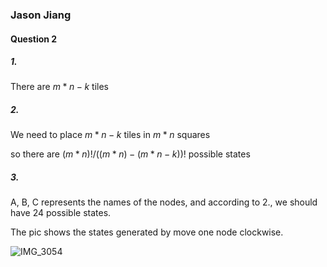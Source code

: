 

### Jason Jiang

#### Question 2

##### 1. 

There are $m*n-k$ tiles

##### 2.

We need to place $m*n - k$ tiles in $m*n$ squares

so there are $(m*n)!/((m*n) - (m*n - k))!$ possible states

##### 3.

A, B, C represents the names of the nodes, and according to 2., we should have 24 possible states.

The pic shows the states generated by move one node clockwise.

![IMG_3054](/Users/Jason/Downloads/IMG_3054.JPG)